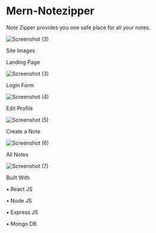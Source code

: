 # Mern-Notezipper
Note Zipper provides you one safe place for all your notes.

![Screenshot (3)](https://user-images.githubusercontent.com/87437738/201672366-36ce60b0-bb17-42ea-839c-7c521dcbf2ec.png)





Site Images

Landing Page

![Screenshot (3)](https://user-images.githubusercontent.com/87437738/201672672-1f04932c-5550-4e26-9479-3e947db3272f.png)


Login Form

![Screenshot (4)](https://user-images.githubusercontent.com/87437738/201672781-62413b8a-8e89-47be-8e61-01f9daeafcec.png)


Edit Profile

![Screenshot (5)](https://user-images.githubusercontent.com/87437738/201673186-f52c02d0-bb7a-41ec-a4ba-ed0d7fe61a97.png)


Create a Note

![Screenshot (6)](https://user-images.githubusercontent.com/87437738/201673329-d5f66d13-244e-4b94-a31d-be8cd1170f26.png)


All Notes

![Screenshot (7)](https://user-images.githubusercontent.com/87437738/201673523-5d1c330a-d09c-44c9-a166-27e39baa5d25.png)

Built With

• React JS

• Node JS

• Express JS

• Mongo DB
